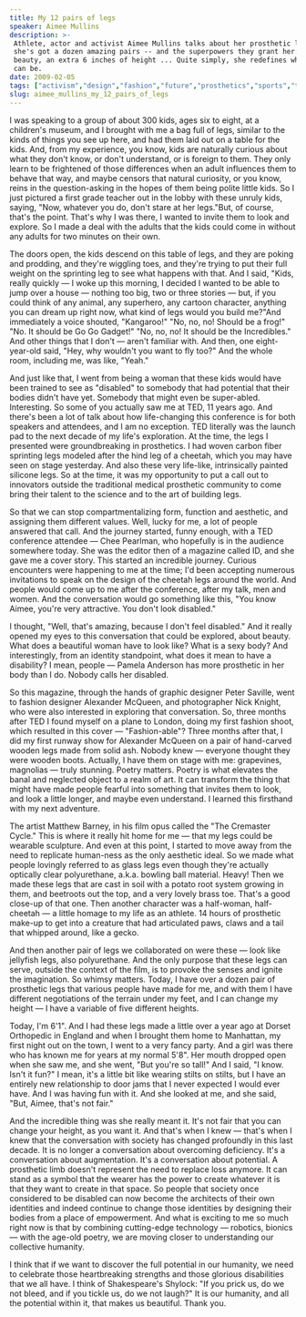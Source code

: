 ```yaml
---
title: My 12 pairs of legs
speaker: Aimee Mullins
description: >-
 Athlete, actor and activist Aimee Mullins talks about her prosthetic legs --
 she's got a dozen amazing pairs -- and the superpowers they grant her: speed,
 beauty, an extra 6 inches of height ... Quite simply, she redefines what the body
 can be.
date: 2009-02-05
tags: ["activism","design","fashion","future","prosthetics","sports","technology","bionics"]
slug: aimee_mullins_my_12_pairs_of_legs
---
```


I was speaking to a group of about 300 kids, ages six to eight, at a children's museum,
and I brought with me a bag full of legs, similar to the kinds of things you see up here,
and had them laid out on a table for the kids. And, from my experience, you know, kids are
naturally curious about what they don't know, or don't understand, or is foreign to them.
They only learn to be frightened of those differences when an adult influences them to
behave that way, and maybe censors that natural curiosity, or you know, reins in the
question-asking in the hopes of them being polite little kids. So I just pictured a first
grade teacher out in the lobby with these unruly kids, saying, "Now, whatever you do,
don't stare at her legs."But, of course, that's the point. That's why I was there, I
wanted to invite them to look and explore. So I made a deal with the adults that the kids
could come in without any adults for two minutes on their own.

The doors open, the kids descend on this table of legs, and they are poking and prodding,
and they're wiggling toes, and they're trying to put their full weight on the sprinting
leg to see what happens with that. And I said, "Kids, really quickly — I woke up this
morning, I decided I wanted to be able to jump over a house — nothing too big, two or
three stories — but, if you could think of any animal, any superhero, any cartoon
character, anything you can dream up right now, what kind of legs would you build me?"And
immediately a voice shouted, "Kangaroo!" "No, no, no! Should be a frog!" "No. It should be
Go Go Gadget!" "No, no, no! It should be the Incredibles." And other things that I don't —
aren't familiar with. And then, one eight-year-old said, "Hey, why wouldn't you want to
fly too?" And the whole room, including me, was like, "Yeah." 

And just like that, I went from being a woman that these kids would have been trained to
see as "disabled" to somebody that had potential that their bodies didn't have yet.
Somebody that might even be super-abled. Interesting. So some of you actually saw me at
TED, 11 years ago. And there's been a lot of talk about how life-changing this conference
is for both speakers and attendees, and I am no exception. TED literally was the launch
pad to the next decade of my life's exploration. At the time, the legs I presented were
groundbreaking in prosthetics. I had woven carbon fiber sprinting legs modeled after the
hind leg of a cheetah, which you may have seen on stage yesterday. And also these very
life-like, intrinsically painted silicone legs. So at the time, it was my opportunity to
put a call out to innovators outside the traditional medical prosthetic community to come
bring their talent to the science and to the art of building legs.

So that we can stop compartmentalizing form, function and aesthetic, and assigning them
different values. Well, lucky for me, a lot of people answered that call. And the journey
started, funny enough, with a TED conference attendee — Chee Pearlman, who hopefully is in
the audience somewhere today. She was the editor then of a magazine called ID, and she
gave me a cover story. This started an incredible journey. Curious encounters were
happening to me at the time; I'd been accepting numerous invitations to speak on the
design of the cheetah legs around the world. And people would come up to me after the
conference, after my talk, men and women. And the conversation would go something like
this, "You know Aimee, you're very attractive. You don't look disabled."

I thought, "Well, that's amazing, because I don't feel disabled." And it really opened my
eyes to this conversation that could be explored, about beauty. What does a beautiful
woman have to look like? What is a sexy body? And interestingly, from an identity
standpoint, what does it mean to have a disability? I mean, people — Pamela Anderson has
more prosthetic in her body than I do. Nobody calls her disabled. 

So this magazine, through the hands of graphic designer Peter Saville, went to fashion
designer Alexander McQueen, and photographer Nick Knight, who were also interested in
exploring that conversation. So, three months after TED I found myself on a plane to
London, doing my first fashion shoot, which resulted in this cover — "Fashion-able"? Three
months after that, I did my first runway show for Alexander McQueen on a pair of
hand-carved wooden legs made from solid ash. Nobody knew — everyone thought they were
wooden boots. Actually, I have them on stage with me: grapevines, magnolias — truly
stunning. Poetry matters. Poetry is what elevates the banal and neglected object to a
realm of art. It can transform the thing that might have made people fearful into
something that invites them to look, and look a little longer, and maybe even understand. I
learned this firsthand with my next adventure.

The artist Matthew Barney, in his film opus called the "The Cremaster Cycle." This is
where it really hit home for me — that my legs could be wearable sculpture. And even at
this point, I started to move away from the need to replicate human-ness as the only
aesthetic ideal. So we made what people lovingly referred to as glass legs even though
they're actually optically clear polyurethane, a.k.a. bowling ball material. Heavy! Then
we made these legs that are cast in soil with a potato root system growing in them, and
beetroots out the top, and a very lovely brass toe. That's a good close-up of that one.
Then another character was a half-woman, half-cheetah — a little homage to my life as an
athlete. 14 hours of prosthetic make-up to get into a creature that had articulated paws,
claws and a tail that whipped around, like a gecko. 

And then another pair of legs we collaborated on were these — look like jellyfish legs,
also polyurethane. And the only purpose that these legs can serve, outside the context of
the film, is to provoke the senses and ignite the imagination. So whimsy matters. Today, I
have over a dozen pair of prosthetic legs that various people have made for me, and with
them I have different negotiations of the terrain under my feet, and I can change my
height — I have a variable of five different heights. 

Today, I'm 6'1". And I had these legs made a little over a year ago at Dorset Orthopedic
in England and when I brought them home to Manhattan, my first night out on the town, I
went to a very fancy party. And a girl was there who has known me for years at my normal
5'8". Her mouth dropped open when she saw me, and she went, "But you're so tall!" And I
said, "I know. Isn't it fun?" I mean, it's a little bit like wearing stilts on stilts, but
I have an entirely new relationship to door jams that I never expected I would ever have.
And I was having fun with it. And she looked at me, and she said, "But, Aimee, that's not
fair." 

And the incredible thing was she really meant it. It's not fair that you can change your
height, as you want it. And that's when I knew — that's when I knew that the conversation
with society has changed profoundly in this last decade. It is no longer a conversation
about overcoming deficiency. It's a conversation about augmentation. It's a conversation
about potential. A prosthetic limb doesn't represent the need to replace loss anymore. It
can stand as a symbol that the wearer has the power to create whatever it is that they
want to create in that space. So people that society once considered to be disabled can
now become the architects of their own identities and indeed continue to change those
identities by designing their bodies from a place of empowerment. And what is exciting to
me so much right now is that by combining cutting-edge technology — robotics, bionics —
with the age-old poetry, we are moving closer to understanding our collective
humanity.

I think that if we want to discover the full potential in our humanity, we need to
celebrate those heartbreaking strengths and those glorious disabilities that we all have.
I think of Shakespeare's Shylock: "If you prick us, do we not bleed, and if you tickle us,
do we not laugh?" It is our humanity, and all the potential within it, that makes us
beautiful. Thank you. 

<!--
ad_duration=3.33
event="TED2009"
external_start_time=0
intro_duration=11.82
is_subtitle_required="False"
is_talk_featured="True"
language="en"
language_swap="False"
native_language="en"
number_of_related_talks=6
number_of_speakers=1
number_of_subtitled_videos=42
number_of_tags=8
number_of_talk_download_languages=42
number_of_talk_more_resources=0
number_of_talk_recommendations=0
number_of_talks_take_actions=0
post_ad_duration=0.83
published_timestamp="2009-03-11 01:00:00"
recording_date="2009-02-05"
speaker_description="Athlete and actor"
speaker_is_published=1
speaker_name="Aimee Mullins"
talk_name="My 12 pairs of legs"
talks_tags=["activism","design","fashion","future","prosthetics","sports","technology","bionics"]
url_photo_speaker="https://pe.tedcdn.com/images/ted/9690b35f201fce308b5d36d143dd7069853e8b8e_254x191.jpg"
url_photo_talk="https://pe.tedcdn.com/images/ted/d3d18f76c4b3928cc0b9c603cac4202c9747d93f_2880x1620.jpg"
url_webpage="https://www.ted.com/talks/aimee_mullins_my_12_pairs_of_legs"
video_type_name="TED Stage Talk"
-->